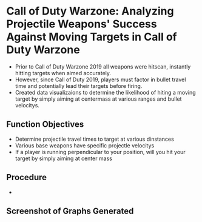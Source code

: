 # Call of Duty Warzone: Analyzing Projectile Weapons' Success Against Moving Targets in Call of Duty Warzone
* Prior to Call of Duty Warzone 2019 all weapons were hitscan, instantly hitting targets when aimed accurately.
* However, since Call of Duty 2019, players must factor in bullet travel time and potentially lead their targets before firing.
* Created data visualizaions to determine the likelihood of hiting a moving target by simply aiming at centermass at various ranges and bullet velocitys. 

## Function Objectives
* Determine projectile travel times to target at various dinstances
* Various base weapons have specific projectle velocitys
* If a player is running perpendicular to your position, will you hit your target by simply aiming at center mass 

## Procedure
* 

## Screenshot of Graphs Generated
